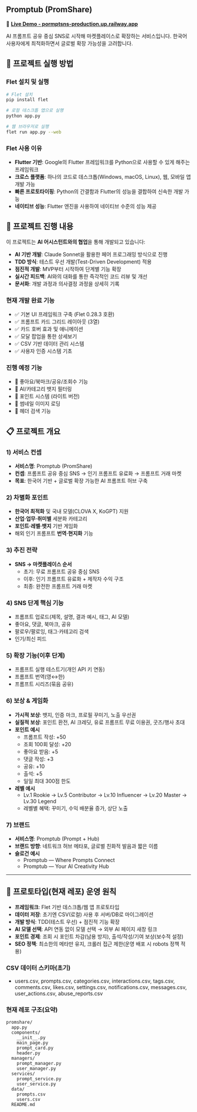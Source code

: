 ## Promptub (PromShare)

🚀 **[Live Demo - pormptsns-production.up.railway.app](https://pormptsns-production.up.railway.app)**

AI 프롬프트 공유 중심 SNS로 시작해 마켓플레이스로 확장하는 서비스입니다. 한국어 사용자에게 최적화하면서 글로벌 확장 가능성을 고려합니다.

## 🚀 프로젝트 실행 방법

### Flet 설치 및 실행
```bash
# Flet 설치
pip install flet

# 로컬 데스크톱 앱으로 실행
python app.py

# 웹 브라우저로 실행
flet run app.py --web
```

### Flet 사용 이유
- **Flutter 기반**: Google의 Flutter 프레임워크를 Python으로 사용할 수 있게 해주는 프레임워크
- **크로스 플랫폼**: 하나의 코드로 데스크톱(Windows, macOS, Linux), 웹, 모바일 앱 개발 가능
- **빠른 프로토타이핑**: Python의 간결함과 Flutter의 성능을 결합하여 신속한 개발 가능
- **네이티브 성능**: Flutter 엔진을 사용하여 네이티브 수준의 성능 제공

## 🤖 프로젝트 진행 내용

이 프로젝트는 **AI 어시스턴트와의 협업**을 통해 개발되고 있습니다:

- **AI 기반 개발**: Claude Sonnet을 활용한 페어 프로그래밍 방식으로 진행
- **TDD 방식**: 테스트 우선 개발(Test-Driven Development) 적용
- **점진적 개발**: MVP부터 시작하여 단계별 기능 확장
- **실시간 피드백**: AI와의 대화를 통한 즉각적인 코드 리뷰 및 개선
- **문서화**: 개발 과정과 의사결정 과정을 상세히 기록

### 현재 개발 완료 기능
- ✅ 기본 UI 프레임워크 구축 (Flet 0.28.3 호환)
- ✅ 프롬프트 카드 그리드 레이아웃 (3열)
- ✅ 카드 호버 효과 및 애니메이션
- ✅ 모달 팝업을 통한 상세보기
- ✅ CSV 기반 데이터 관리 시스템
- ✅ 사용자 인증 시스템 기초

### 진행 예정 기능
- 🔄 좋아요/북마크/공유/조회수 기능
- 🔄 AI/카테고리 뱃지 필터링
- 🔄 포인트 시스템 (라이트 버전)
- 🔄 썸네일 이미지 로딩
- 🔄 헤더 검색 기능

## 📋 프로젝트 개요

### 1) 서비스 컨셉
- **서비스명**: Promptub (PromShare)
- **컨셉**: 프롬프트 공유 중심 SNS → 인기 프롬프트 유료화 → 프롬프트 거래 마켓
- **목표**: 한국어 기반 + 글로벌 확장 가능한 AI 프롬프트 허브 구축

### 2) 차별화 포인트
- **한국어 최적화** 및 국내 모델(CLOVA X, KoGPT) 지원
- **산업·업무·취미별** 세분화 카테고리
- **포인트·레벨·뱃지** 기반 게임화
- 해외 인기 프롬프트 **번역·현지화** 기능

### 3) 추진 전략
- **SNS → 마켓플레이스 순서**
  - 초기: 무료 프롬프트 공유 중심 SNS
  - 이후: 인기 프롬프트 유료화 + 제작자 수익 구조
  - 최종: 완전한 프롬프트 거래 마켓

### 4) SNS 단계 핵심 기능
- 프롬프트 업로드(제목, 설명, 결과 예시, 태그, AI 모델)
- 좋아요, 댓글, 북마크, 공유
- 팔로우/팔로잉, 태그·카테고리 검색
- 인기/최신 피드

### 5) 확장 기능(이후 단계)
- 프롬프트 실행 테스트기(개인 API 키 연동)
- 프롬프트 번역(영↔한)
- 프롬프트 시리즈(묶음 공유)

### 6) 보상 & 게임화
- **가시적 보상**: 뱃지, 인증 마크, 프로필 꾸미기, 노출 우선권
- **실질적 보상**: 포인트 환전, AI 크레딧, 유료 프롬프트 무료 이용권, 굿즈/행사 초대
- **포인트 예시**
  - 프롬프트 작성: +50
  - 조회 100회 달성: +20
  - 좋아요 받음: +5
  - 댓글 작성: +3
  - 공유: +10
  - 출석: +5
  - 일일 최대 300점 한도
- **레벨 예시**
  - Lv.1 Rookie → Lv.5 Contributor → Lv.10 Influencer → Lv.20 Master → Lv.30 Legend
  - 레벨별 혜택: 꾸미기, 수익 배분율 증가, 상단 노출

### 7) 브랜드
- **서비스명**: Promptub (Prompt + Hub)
- **브랜드 방향**: 네트워크 허브 메타포, 글로벌 친화적 발음과 짧은 이름
- **슬로건 예시**
  - Promptub — Where Prompts Connect
  - Promptub — Your AI Creativity Hub

---

## 🔧 프로토타입(현재 레포) 운영 원칙
- **프레임워크**: Flet 기반 데스크톱/웹 앱 프로토타입
- **데이터 저장**: 초기엔 CSV(로컬) 사용 후 서버/DB로 마이그레이션
- **개발 방식**: TDD(테스트 우선) + 점진적 기능 확장
- **AI 모델 선택**: API 연동 없이 모델 선택 → 외부 AI 페이지 새창 링크
- **포인트 경제**: 조회 시 포인트 차감(남용 방지), 출석/작성/기여 보상(보수적 설정)
- **SEO 정책**: 최소한의 메타만 유지, 크롤러 접근 제한(운영 배포 시 robots 정책 적용)

### CSV 데이터 스키마(초기)
- users.csv, prompts.csv, categories.csv, interactions.csv, tags.csv, comments.csv, likes.csv,
  settings.csv, notifications.csv, messages.csv, user_actions.csv, abuse_reports.csv

### 현재 레포 구조(요약)
```
promshare/
  app.py
  components/
    __init__.py
    main_page.py
    prompt_card.py
    header.py
  managers/
    prompt_manager.py
    user_manager.py
  services/
    prompt_service.py
    user_service.py
  data/
    prompts.csv
    users.csv
  README.md
```
